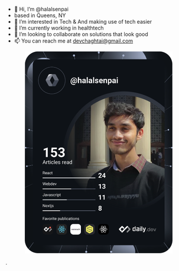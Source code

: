 - 👋 Hi, I’m @halalsenpai
-   based in Queens, NY
- 👀 I’m interested in Tech & And making use of tech easier
- 🌱 I’m currently working in healthtech
- 💞️ I’m looking to collaborate on solutions that look good
- 📫 You can reach me at devchaghtai@gmail.com

<p align='center'><a href="https://app.daily.dev/DailyDevTips"><img  src="https://github.com/halalsenpai/halalsenpai/blob/main/devcard.svg" width="400" alt="halalsenpai's Dev Card"/></a></p>.

<!---
halalsenpai/halalsenpai is a ✨ special ✨ repository because its `README.md` (this file) appears on your GitHub profile.
You can click the Preview link to take a look at your changes.
--->
